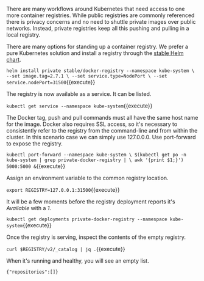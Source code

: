 There are many workflows around Kubernetes that need access to one more container registries. While public registries are commonly referenced there is privacy concerns and no need to shuttle private images over public networks. Instead, private registries keep all this pushing and pulling in a local registry.

There are many options for standing up a container registry. We prefer a pure Kubernetes solution and install a registry through the [stable Helm chart](https://github.com/helm/charts/tree/master/stable/docker-registry#docker-registry-helm-chart).

`helm install private stable/docker-registry --namespace kube-system \
--set image.tag=2.7.1 \
--set service.type=NodePort \
--set service.nodePort=31500`{{execute}}

The registry is now available as a service. It can be listed.

`kubectl get service --namespace kube-system`{{execute}}

The Docker tag, push and pull commands must all have the same host name for the image. Docker also requires SSL access, so it's necessary to consistently refer to the registry from the command-line and from within the cluster. In this scenario case we can simply use 127.0.0.0. Use port-forward to expose the registry.

`kubectl port-forward --namespace kube-system \
$(kubectl get po -n kube-system | grep private-docker-registry | \
awk '{print $1;}') 5000:5000 &`{{execute}}

Assign an environment variable to the common registry location.

`export REGISTRY=127.0.0.1:31500`{{execute}}

It will be a few moments before the registry deployment reports it's _Available_ with a _1_.

`kubectl get deployments private-docker-registry --namespace kube-system`{{execute}}

Once the registry is serving, inspect the contents of the empty registry.

`curl $REGISTRY/v2/_catalog | jq .`{{execute}}

When it's running and healthy, you will see an empty list.

`{"repositories":[]}`
